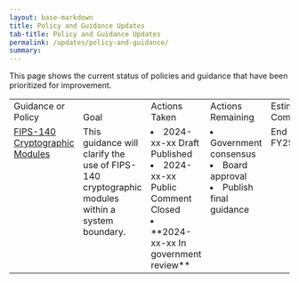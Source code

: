 ```yaml
---
layout: base-markdown
title: Policy and Guidance Updates
tab-title: Policy and Guidance Updates
permalink: /updates/policy-and-guidance/
summary: 
---
```


This page shows the current status of policies and guidance that have been prioritized for improvement.


<!-- yes this is lame but it's easier to read than table formatting in markdown -->
<html>
  <table>
    <tr valign=bottom>
      <td>Guidance or Policy</td>
      <td>Goal</td>
      <td>Actions Taken</td>
      <td>Actions Remaining</td>
      <td>Estimated Completion</td>
    </tr>
    <tr valign=top>
      <td><a href="/updates/docs/cryptographic-module">FIPS-140 Cryptographic Modules</a></td>
      <td>This guidance will clarify the use of FIPS-140 cryptographic modules within a system boundary.</td>
      <td><li>2024-xx-xx Draft Published</li><li> 2024-xx-xx Public Comment Closed</li><li> **2024-xx-xx In government review**</li></td>
      <td><li>Government consensus</li><li>Board approval</li><li>Publish final guidance</li></td>
      <td>End of FY25 Q2</td>
    </tr>
  </table>
</html>


